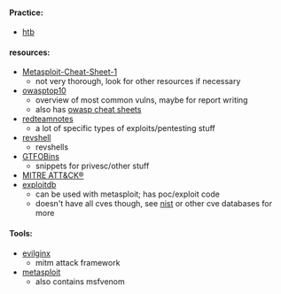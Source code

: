 #### Practice:
- [htb](https://app.hackthebox.com/home)

#### resources:
- [Metasploit-Cheat-Sheet-1](https://cdn.comparitech.com/wp-content/uploads/2019/06/Metasploit-Cheat-Sheet-1.jpg)
	- not very thorough, look for other resources if necessary
- [owasptop10](https://owasp.org/Top10/)
	- overview of most common vulns, maybe for report writing
	- also has [owasp cheat sheets](https://cheatsheetseries.owasp.org/index.html)
- [redteamnotes](https://www.ired.team/)
	- a lot of specific types of exploits/pentesting stuff
- [revshell](https://www.revshells.com/)
	- revshells
- [GTFOBins](https://gtfobins.github.io/)
	- snippets for privesc/other stuff
- [MITRE ATT&CK®](http://attack.mitre.org/)
- [exploitdb](https://www.exploit-db.com/)
	-  can be used with metasploit; has poc/exploit code
	- doesn't have all cves though, see [nist](https://nvd.nist.gov/vuln) or other cve databases for more

#### Tools:
- [evilginx](https://github.com/kgretzky/evilginx2)
	- mitm attack framework
- [metasploit](https://www.metasploit.com/)
	- also contains msfvenom